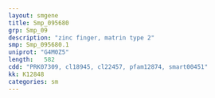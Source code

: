 ```yaml
---
layout: smgene
title: Smp_095680
grp: Smp_09
description: "zinc finger, matrin type 2"
smp: Smp_095680.1
uniprot: "G4M0Z5"
length:   582
cdd: "PRK07309, cl18945, cl22457, pfam12874, smart00451"
kk: K12848
categories: sm
---
```

